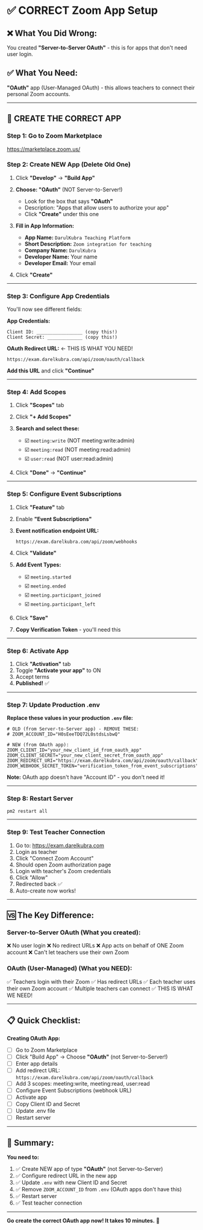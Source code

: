 # ✅ CORRECT Zoom App Setup

## ❌ What You Did Wrong:

You created **"Server-to-Server OAuth"** - this is for apps that don't need user login.

## ✅ What You Need:

**"OAuth"** app (User-Managed OAuth) - this allows teachers to connect their personal Zoom accounts.

---

## 🔧 CREATE THE CORRECT APP

### **Step 1: Go to Zoom Marketplace**

https://marketplace.zoom.us/

### **Step 2: Create NEW App (Delete Old One)**

1. Click **"Develop"** → **"Build App"**

2. **Choose: "OAuth"** (NOT Server-to-Server!)

   - Look for the box that says **"OAuth"**
   - Description: "Apps that allow users to authorize your app"
   - Click **"Create"** under this one

3. **Fill in App Information:**

   - **App Name:** `DarulKubra Teaching Platform`
   - **Short Description:** `Zoom integration for teaching`
   - **Company Name:** `DarulKubra`
   - **Developer Name:** Your name
   - **Developer Email:** Your email

4. Click **"Create"**

---

### **Step 3: Configure App Credentials**

You'll now see different fields:

**App Credentials:**

```
Client ID: _________________ (copy this!)
Client Secret: _____________ (copy this!)
```

**OAuth Redirect URL:** ← THIS IS WHAT YOU NEED!

```
https://exam.darelkubra.com/api/zoom/oauth/callback
```

**Add this URL** and click **"Continue"**

---

### **Step 4: Add Scopes**

1. Click **"Scopes"** tab

2. Click **"+ Add Scopes"**

3. **Search and select these:**

   - ☑️ `meeting:write` (NOT meeting:write:admin)
   - ☑️ `meeting:read` (NOT meeting:read:admin)
   - ☑️ `user:read` (NOT user:read:admin)

4. Click **"Done"** → **"Continue"**

---

### **Step 5: Configure Event Subscriptions**

1. Click **"Feature"** tab

2. Enable **"Event Subscriptions"**

3. **Event notification endpoint URL:**

   ```
   https://exam.darelkubra.com/api/zoom/webhooks
   ```

4. Click **"Validate"**

5. **Add Event Types:**

   - ☑️ `meeting.started`
   - ☑️ `meeting.ended`
   - ☑️ `meeting.participant_joined`
   - ☑️ `meeting.participant_left`

6. Click **"Save"**

7. **Copy Verification Token** - you'll need this

---

### **Step 6: Activate App**

1. Click **"Activation"** tab
2. Toggle **"Activate your app"** to ON
3. Accept terms
4. **Published!** ✅

---

### **Step 7: Update Production .env**

**Replace these values in your production `.env` file:**

```env
# OLD (from Server-to-Server app) - REMOVE THESE:
# ZOOM_ACCOUNT_ID="H0sEeeTDQ72L0stdsLsbwQ"

# NEW (from OAuth app):
ZOOM_CLIENT_ID="your_new_client_id_from_oauth_app"
ZOOM_CLIENT_SECRET="your_new_client_secret_from_oauth_app"
ZOOM_REDIRECT_URI="https://exam.darelkubra.com/api/zoom/oauth/callback"
ZOOM_WEBHOOK_SECRET_TOKEN="verification_token_from_event_subscriptions"
```

**Note:** OAuth app doesn't have "Account ID" - you don't need it!

---

### **Step 8: Restart Server**

```bash
pm2 restart all
```

---

### **Step 9: Test Teacher Connection**

1. Go to: https://exam.darelkubra.com
2. Login as teacher
3. Click "Connect Zoom Account"
4. Should open Zoom authorization page
5. Login with teacher's Zoom credentials
6. Click "Allow"
7. Redirected back ✅
8. Auto-create now works!

---

## 🆚 **The Key Difference:**

### **Server-to-Server OAuth** (What you created):

❌ No user login
❌ No redirect URLs
❌ App acts on behalf of ONE Zoom account
❌ Can't let teachers use their own Zoom

### **OAuth (User-Managed)** (What you NEED):

✅ Teachers login with their Zoom
✅ Has redirect URLs
✅ Each teacher uses their own Zoom account
✅ Multiple teachers can connect
✅ THIS IS WHAT WE NEED!

---

## 📋 **Quick Checklist:**

**Creating OAuth App:**

- [ ] Go to Zoom Marketplace
- [ ] Click "Build App" → Choose **"OAuth"** (not Server-to-Server!)
- [ ] Enter app details
- [ ] Add redirect URL: `https://exam.darelkubra.com/api/zoom/oauth/callback`
- [ ] Add 3 scopes: meeting:write, meeting:read, user:read
- [ ] Configure Event Subscriptions (webhook URL)
- [ ] Activate app
- [ ] Copy Client ID and Secret
- [ ] Update .env file
- [ ] Restart server

---

## 🎯 **Summary:**

**You need to:**

1. ✅ Create NEW app of type **"OAuth"** (not Server-to-Server)
2. ✅ Configure redirect URL in the new app
3. ✅ Update `.env` with new Client ID and Secret
4. ✅ Remove `ZOOM_ACCOUNT_ID` from `.env` (OAuth apps don't have this)
5. ✅ Restart server
6. ✅ Test teacher connection

---

**Go create the correct OAuth app now! It takes 10 minutes.** 🚀
